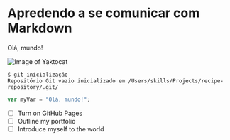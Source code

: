 # Apredendo a se comunicar com Markdown

Olá, mundo!

![Image of Yaktocat](https://octodex.github.com/images/yaktocat.png)

```
$ git inicialização
Repositório Git vazio inicializado em /Users/skills/Projects/recipe-repository/.git/
```

``` javascript
var myVar = "Olá, mundo!";
```
- [ ] Turn on GitHub Pages
- [ ] Outline my portfolio
- [ ] Introduce myself to the world
